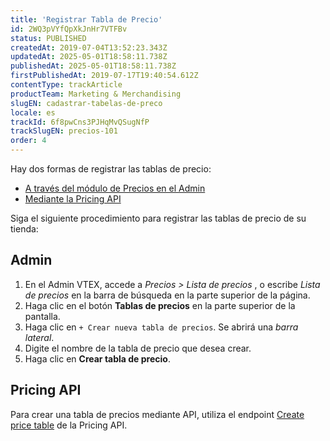 ```yaml
---
title: 'Registrar Tabla de Precio'
id: 2WQ3pVYfQpXkJnHr7VTFBv
status: PUBLISHED
createdAt: 2019-07-04T13:52:23.343Z
updatedAt: 2025-05-01T18:58:11.738Z
publishedAt: 2025-05-01T18:58:11.738Z
firstPublishedAt: 2019-07-17T19:40:54.612Z
contentType: trackArticle
productTeam: Marketing & Merchandising
slugEN: cadastrar-tabelas-de-preco
locale: es
trackId: 6f8pwCns3PJHqMvQSugNfP
trackSlugEN: precios-101
order: 4
---
```


Hay dos formas de registrar las tablas de precio:

- [A través del módulo de Precios en el Admin](#admin)
- [Mediante la Pricing API](#pricing-api)

Siga el siguiente procedimiento para registrar las tablas de precio de su tienda: 

## Admin

1.  En el Admin VTEX, accede a *Precios > Lista de precios* , o escribe *Lista de precios* en la barra de búsqueda en la parte superior de la página.
2.  Haga clic en el botón **Tablas de precios** en la parte superior de la pantalla. 
3.  Haga clic en `+ Crear nueva tabla de precios`. Se abrirá una *barra lateral*.
4.  Digite el nombre de la tabla de precio que desea crear.
5.  Haga clic en **Crear tabla de precio**.

## Pricing API
Para crear una tabla de precios mediante API, utiliza el endpoint [Create price table](https://developers.vtex.com/docs/api-reference/pricing-api#put-/pricing/tables/-priceTableId-) de la Pricing API.
